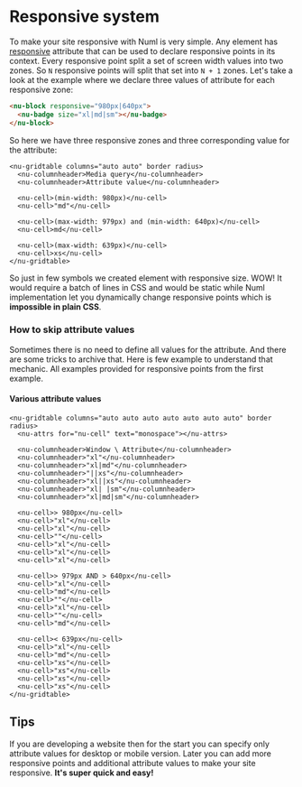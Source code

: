 # Responsive system

To make your site responsive with Numl is very simple. Any element has [responsive](../../reference/attributes/responsive.md) attribute that can be used to declare responsive points in its context. Every responsive point split a set of screen width values into two zones. So `N` responsive points will split that set into `N + 1` zones. Let's take a look at the example where we declare three values of attribute for each responsive zone:

```html
<nu-block responsive="980px|640px">
  <nu-badge size="xl|md|sm"></nu-badge>
</nu-block>
```

So here we have three responsive zones and three corresponding value for the attribute:

```preview
<nu-gridtable columns="auto auto" border radius>
  <nu-columnheader>Media query</nu-columnheader>
  <nu-columnheader>Attribute value</nu-columnheader>

  <nu-cell>(min-width: 980px)</nu-cell>
  <nu-cell>"md"</nu-cell>

  <nu-cell>(max-width: 979px) and (min-width: 640px)</nu-cell>
  <nu-cell>md</nu-cell>

  <nu-cell>(max-width: 639px)</nu-cell>
  <nu-cell>xs</nu-cell>
</nu-gridtable>
```

So just in few symbols we created element with responsive size. WOW! It would require a batch of lines in CSS and would be static while Numl implementation let you dynamically change responsive points which is **impossible in plain CSS**.

### How to skip attribute values

Sometimes there is no need to define all values for the attribute. And there are some tricks to archive that. Here is few example to understand that mechanic. All examples provided for responsive points from the first example.

#### Various attribute values

```preview
<nu-gridtable columns="auto auto auto auto auto auto auto" border radius>
  <nu-attrs for="nu-cell" text="monospace"></nu-attrs>

  <nu-columnheader>Window \ Attribute</nu-columnheader>
  <nu-columnheader>"xl"</nu-columnheader>
  <nu-columnheader>"xl|md"</nu-columnheader>
  <nu-columnheader>"||xs"</nu-columnheader>
  <nu-columnheader>"xl||xs"</nu-columnheader>
  <nu-columnheader>"xl| |sm"</nu-columnheader>
  <nu-columnheader>"xl|md|sm"</nu-columnheader>

  <nu-cell>> 980px</nu-cell>
  <nu-cell>"xl"</nu-cell>
  <nu-cell>"xl"</nu-cell>
  <nu-cell>""</nu-cell>
  <nu-cell>"xl"</nu-cell>
  <nu-cell>"xl"</nu-cell>
  <nu-cell>"xl"</nu-cell>

  <nu-cell>> 979px AND > 640px</nu-cell>
  <nu-cell>"xl"</nu-cell>
  <nu-cell>"md"</nu-cell>
  <nu-cell>""</nu-cell>
  <nu-cell>"xl"</nu-cell>
  <nu-cell>""</nu-cell>
  <nu-cell>"md"</nu-cell>

  <nu-cell>< 639px</nu-cell>
  <nu-cell>"xl"</nu-cell>
  <nu-cell>"md"</nu-cell>
  <nu-cell>"xs"</nu-cell>
  <nu-cell>"xs"</nu-cell>
  <nu-cell>"xs"</nu-cell>
  <nu-cell>"xs"</nu-cell>
</nu-gridtable>
```

## Tips

If you are developing a website then for the start you can specify only attribute values for desktop or mobile version. Later you can add more responsive points and additional attribute values to make your site responsive. **It's super quick and easy!**
